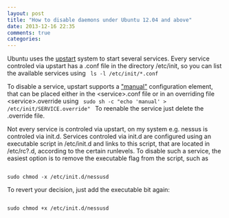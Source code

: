 ```yaml
---
layout: post
title: "How to disable daemons under Ubuntu 12.04 and above"
date: 2013-12-16 22:35
comments: true
categories: 
---
```

Ubuntu uses the [upstart](http://upstart.ubuntu.com/) system to start several services. Every service controled via upstart has a .conf file in the directory /etc/init, so you can list the available services using
<code>
ls -l /etc/init/\*.conf
</code>


To disable a service, upstart supports a ["manual"](http://upstart.ubuntu.com/cookbook/#manual) configuration element, that can be placed either in the \<service\>.conf file or in an overriding file \<service\>.override using
<code>
sudo sh -c "echo 'manual' > /etc/init/SERVICE.override"
</code>
To reenable the service just delete the .override file.

Not every service is controled via upstart, on my system e.g. nessus is controled via init.d. Services controled via init.d are configured using an executable script in /etc/init.d and links to this script, that are located in /etc/rc?.d, according to the certain runlevels. To disable such a service, the easiest option is to remove the executable flag from the script, such as

<code>
sudo chmod -x /etc/init.d/nessusd
</code>

To revert your decision, just add the executable bit again:

<code>
sudo chmod +x /etc/init.d/nessusd
</code>
